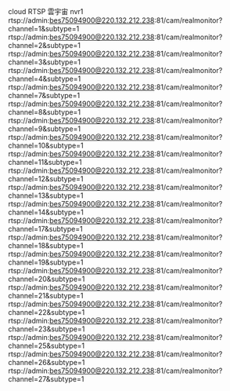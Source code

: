 cloud RTSP 雲宇宙
nvr1
rtsp://admin:bes75094900@220.132.212.238:81/cam/realmonitor?channel=1&subtype=1 
rtsp://admin:bes75094900@220.132.212.238:81/cam/realmonitor?channel=2&subtype=1
rtsp://admin:bes75094900@220.132.212.238:81/cam/realmonitor?channel=3&subtype=1
rtsp://admin:bes75094900@220.132.212.238:81/cam/realmonitor?channel=4&subtype=1
rtsp://admin:bes75094900@220.132.212.238:81/cam/realmonitor?channel=7&subtype=1
rtsp://admin:bes75094900@220.132.212.238:81/cam/realmonitor?channel=8&subtype=1
rtsp://admin:bes75094900@220.132.212.238:81/cam/realmonitor?channel=9&subtype=1
rtsp://admin:bes75094900@220.132.212.238:81/cam/realmonitor?channel=10&subtype=1
rtsp://admin:bes75094900@220.132.212.238:81/cam/realmonitor?channel=11&subtype=1
rtsp://admin:bes75094900@220.132.212.238:81/cam/realmonitor?channel=12&subtype=1
rtsp://admin:bes75094900@220.132.212.238:81/cam/realmonitor?channel=13&subtype=1
rtsp://admin:bes75094900@220.132.212.238:81/cam/realmonitor?channel=14&subtype=1
rtsp://admin:bes75094900@220.132.212.238:81/cam/realmonitor?channel=17&subtype=1
rtsp://admin:bes75094900@220.132.212.238:81/cam/realmonitor?channel=18&subtype=1
rtsp://admin:bes75094900@220.132.212.238:81/cam/realmonitor?channel=19&subtype=1
rtsp://admin:bes75094900@220.132.212.238:81/cam/realmonitor?channel=20&subtype=1
rtsp://admin:bes75094900@220.132.212.238:81/cam/realmonitor?channel=21&subtype=1 
rtsp://admin:bes75094900@220.132.212.238:81/cam/realmonitor?channel=22&subtype=1
rtsp://admin:bes75094900@220.132.212.238:81/cam/realmonitor?channel=23&subtype=1
rtsp://admin:bes75094900@220.132.212.238:81/cam/realmonitor?channel=25&subtype=1 
rtsp://admin:bes75094900@220.132.212.238:81/cam/realmonitor?channel=26&subtype=1
rtsp://admin:bes75094900@220.132.212.238:81/cam/realmonitor?channel=27&subtype=1 







